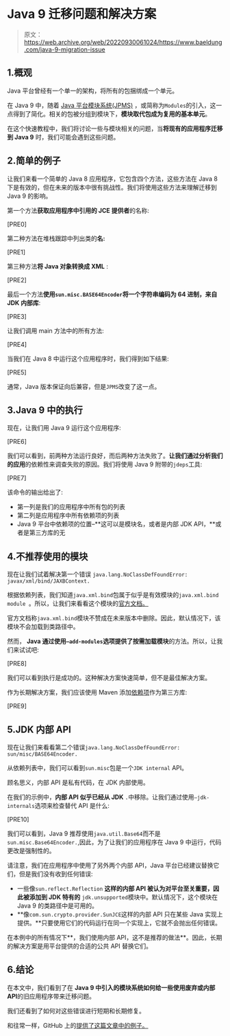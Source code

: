 # Java 9 迁移问题和解决方案

> 原文：<https://web.archive.org/web/20220930061024/https://www.baeldung.com/java-9-migration-issue>

## 1.概观

Java 平台曾经有一个单一的架构，将所有的包捆绑成一个单元。

在 Java 9 中，随着 [Java 平台模块系统(JPMS)](/web/20221205121243/https://www.baeldung.com/java-9-modularity) ，或简称为`Modules`的引入，这一点得到了简化。相关的包被分组到模块下，**模块取代包成为复用的基本单元**。

在这个快速教程中，我们将讨论一些与模块相关的问题，当**将现有的应用程序迁移到 Java 9** 时，我们可能会遇到这些问题。

## 2.简单的例子

让我们来看一个简单的 Java 8 应用程序，它包含四个方法，这些方法在 Java 8 下是有效的，但在未来的版本中很有挑战性。我们将使用这些方法来理解迁移到 Java 9 的影响。

第一个方法**获取应用程序中引用的 JCE 提供者**的名称:

[PRE0]

第二种方法在堆栈跟踪中列出类的**名:**

[PRE1]

第三种方法**将 Java 对象转换成 XML** :

[PRE2]

最后一个方法**使用`sun.misc.BASE64Encoder`将一个字符串编码为 64 进制，来自 JDK 内部库**:

[PRE3]

让我们调用 main 方法中的所有方法:

[PRE4]

当我们在 Java 8 中运行这个应用程序时，我们得到如下结果:

[PRE5]

通常，Java 版本保证向后兼容，但是`JPMS`改变了这一点。

## 3.Java 9 中的执行

现在，让我们用 Java 9 运行这个应用程序:

[PRE6]

我们可以看到，前两种方法运行良好，而后两种方法失败了。**让我们通过分析我们的应用**的依赖性来调查失败的原因。我们将使用 Java 9 附带的`jdeps`工具:

[PRE7]

该命令的输出给出了:

*   第一列是我们的应用程序中所有包的列表
*   第二列是应用程序中所有依赖项的列表
*   Java 9 平台中依赖项的位置–**这可以是模块名，或者是内部 JDK API，**或者是第三方库的无

## 4.不推荐使用的模块

现在让我们试着解决第一个错误 `java.lang.NoClassDefFoundError: javax/xml/bind/JAXBContext.`

根据依赖列表，我们知道`java.xml.bind`包属于似乎是有效模块的`java.xml.bind module `。所以，让我们来看看这个模块的[官方文档。](https://web.archive.org/web/20221205121243/https://docs.oracle.com/javase/9/docs/api/java.xml.bind-summary.html)

官方文档称`java.xml.bind`模块不赞成在未来版本中删除。因此，默认情况下，该模块不会加载到类路径中。

然而， **Java 通过使用`–add-modules`选项提供了按需加载模块**的方法。所以，让我们来试试吧:

[PRE8]

我们可以看到执行是成功的。这种解决方案快速简单，但不是最佳解决方案。

作为长期解决方案，我们应该使用 Maven 添加[依赖项](https://web.archive.org/web/20221205121243/https://search.maven.org/search?q=g:javax.xml.bind%20AND%20a:jaxb-api&core=gav)作为第三方库:

[PRE9]

## 5.JDK 内部 API

现在让我们来看看第二个错误`java.lang.NoClassDefFoundError: sun/misc/BASE64Encoder.`

从依赖列表中，我们可以看到`sun.misc`包是一个`JDK internal` API。

顾名思义，内部 API 是私有代码，在 JDK 内部使用。

在我们的示例中，**内部 API 似乎已经从 JDK** `.`中移除。让我们通过使用`–jdk-internals`选项来检查替代 API 是什么:

[PRE10]

我们可以看到，Java 9 推荐使用`java.util.Base64`而不是`sun.misc.Base64Encoder.`,因此，为了让我们的应用程序在 Java 9 中运行，代码更改是强制性的。

请注意，我们在应用程序中使用了另外两个内部 API，Java 平台已经建议替换它们，但是我们没有收到任何错误:

*   一些像`sun.reflect.Reflection` **这样的内部 API 被认为对平台至关重要，因此被添加到 JDK 特有的** `jdk.unsupported`模块中。默认情况下，这个模块在 Java 9 的类路径中是可用的。
*   **像`com.sun.crypto.provider.SunJCE`这样的内部 API 只在某些 Java 实现上提供。**只要使用它们的代码运行在同一个实现上，它就不会抛出任何错误。

在本例中的所有情况下**，我们使用内部 API，这不是推荐的做法**。因此，长期的解决方案是用平台提供的合适的公共 API 替换它们。

## 6.结论

在本文中，我们看到了在 **Java 9 中引入的模块系统如何给一些使用废弃或内部 API**的旧应用程序带来迁移问题。

我们还看到了如何对这些错误进行短期和长期修复。

和往常一样，GitHub 上的[提供了这篇文章中的例子。](https://web.archive.org/web/20221205121243/https://github.com/eugenp/tutorials/tree/master/core-java-modules/pre-jpms)